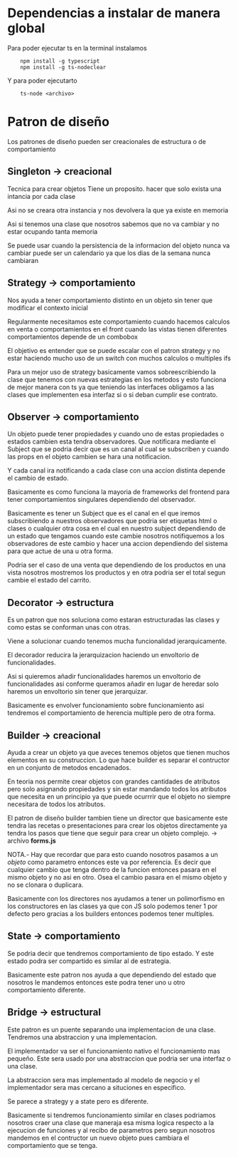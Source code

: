 # Dependencias a instalar de manera global
Para poder ejecutar ts en la terminal instalamos
```
    npm install -g typescript
    npm install -g ts-nodeclear
```
Y para poder ejecutarto
```
    ts-node <archivo>
```

# Patron de diseño

Los patrones de diseño pueden ser creacionales de estructura o de comportamiento

## Singleton -> creacional
Tecnica para crear objetos
Tiene un proposito. hacer que solo exista una intancia por cada clase

Asi no se creara otra instancia y nos devolvera la que ya existe en memoria

Asi si tenemos una clase que nosotros sabemos que no va cambiar y no estar ocupando tanta memoria

Se puede usar cuando la persistencia de la informacion del objeto nunca va cambiar puede ser un calendario ya que los dias de la semana nunca cambiaran

## Strategy -> comportamiento

Nos ayuda a tener comportamiento distinto en un objeto sin tener que modificar el contexto inicial

Regularmente necesitamos este comportamiento cuando hacemos calculos en venta o comportamientos en el front cuando las vistas tienen diferentes comportamientos depende de un combobox

El objetivo es entender que se puede escalar con el patron strategy y no estar haciendo mucho uso de un switch con muchos calculos o multiples ifs

Para un mejor uso de strategy basicamente vamos sobreescribiendo la clase que tenemos con nuevas estrategias en los metodos y esto funciona de mejor manera con ts ya que teniendo las interfaces obligamos a las clases que implementen esa interfaz si o si deban cumplir ese contrato.

## Observer -> comportamiento

Un objeto puede tener propiedades y cuando uno de estas propiedades o estados cambien esta tendra observadores. Que notificara mediante el Subject que se podria decir que es un canal al cual se subscriben y cuando las props en el objeto cambien se hara una notificacion.

Y cada canal ira notificando a cada clase con una accion distinta depende el cambio de estado.

Basicamente es como funciona la mayoria de frameworks del frontend para tener comportamientos singulares dependiendo del observador.

Basicamente es tener un Subject que es el canal en el que iremos subscribiendo a nuestros observadores que podria ser etiquetas html o clases o cualquier otra cosa en el cual en nuestro subject dependiendo de un estado que tengamos cuando este cambie nosotros notifiquemos a los observadores de este cambio y hacer una accion dependiendo del sistema para que actue de una u otra forma.

Podria ser el caso de una venta que dependiendo de los productos en una vista nosotros mostremos los productos y en otra podria ser el total segun cambie el estado del carrito.

## Decorator -> estructura

Es un patron que nos soluciona como estaran estructuradas las clases y como estas se conforman unas con otras.

Viene a solucionar cuando tenemos mucha funcionalidad jerarquicamente.

El decorador reducira la jerarquizacion haciendo un envoltorio de funcionalidades.

Asi si quieremos añadir funcionalidades haremos un envoltorio de funcionalidades asi conforme queramos añadir en lugar de heredar solo haremos un envoltorio sin tener que jerarquizar.

Basicamente es envolver funcionamiento sobre funcionamiento asi tendremos el comportamiento de herencia multiple pero de otra forma.

## Builder -> creacional

Ayuda a crear un objeto ya que aveces tenemos objetos que tienen muchos elementos en su construccion. Lo que hace builder es separar el contructor en un conjunto de metodos encadenados.

En teoria nos permite crear objetos con grandes cantidades de atributos pero solo asignando propiedades y sin estar mandando todos los atributos que necesita en un principio ya que puede ocurrrir que el objeto no siempre necesitara de todos los atributos.

El patron de diseño builder tambien tiene un director que basicamente este tendra las recetas o presentaciones para crear los objetos directamente ya tendra los pasos que tiene que seguir para crear un objeto complejo. -> archivo **forms.js**

NOTA.- Hay que recordar que para esto cuando nosotros pasamos a un *objeto* como parametro entonces este va por referencia. Es decir que cualquier cambio que tenga dentro de la funcion entonces pasara en el mismo objeto y no asi en otro. Osea el cambio pasara en el mismo objeto y no se clonara o duplicara.

Basicamente con los directores nos ayudamos a tener un polimorfismo en los constructores en las clases ya que con JS solo podemos tener 1 por defecto pero gracias a los builders entonces podemos tener multiples.

## State -> comportamiento

Se podria decir que tendremos comportamiento de tipo estado. Y este estado podra ser compartido es similar al de estrategia.

Basicamente este patron nos ayuda a que dependiendo del estado que nosotros le mandemos entonces este podra tener uno u otro comportamiento diferente.

## Bridge -> estructural 

Este patron es un puente separando una implementacion de una clase. Tendremos una abstraccion y una implementacion.

El implementador va ser el funcionamiento nativo el funcionamiento mas pequeño. Este sera usado por una abstraccion que podria ser una interfaz o una clase.

La abstraccion sera mas implementado al modelo de negocio y el implementador sera mas cercano a situciones en especifico. 

Se parece a strategy y a state pero es diferente.

Basicamente si tendremos funcionamiento similar en clases podriamos nosotros craer una clase que maneraja esa misma logica respecto a la ejecucion de funciones y al recibo de parametros pero segun nosotros mandemos en el contructor un nuevo objeto pues cambiara el comportamiento que se tenga.



















